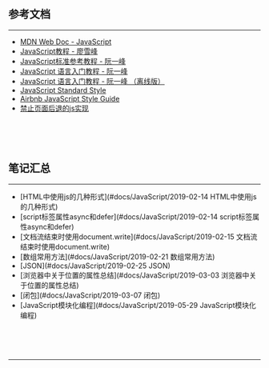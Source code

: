 ## 参考文档

---

* [MDN Web Doc - JavaScript](https://developer.mozilla.org/zh-CN/docs/Web/JavaScript)
* [JavaScript教程 - 廖雪峰](https://www.liaoxuefeng.com/wiki/001434446689867b27157e896e74d51a89c25cc8b43bdb3000)
* [JavaScript标准参考教程 - 阮一峰](http://javascript.ruanyifeng.com/)
* [JavaScript 语言入门教程 - 阮一峰](https://wangdoc.com/javascript/)
* [JavaScript 语言入门教程 - 阮一峰 （离线版）](#docs/JavaScript/data/javascript-tutorial/index)
* [JavaScript Standard Style](https://standardjs.com/)
* [Airbnb JavaScript Style Guide](https://github.com/airbnb/javascript)
* [禁止页面后退的js实现](https://www.cnblogs.com/ityouknow/p/5328996.html)



<br/><br/><br/>



## 笔记汇总

---

* [HTML中使用js的几种形式](#docs/JavaScript/2019-02-14 HTML中使用js的几种形式)
* [script标签属性async和defer](#docs/JavaScript/2019-02-14 script标签属性async和defer)
* [文档流结束时使用document.write](#docs/JavaScript/2019-02-15 文档流结束时使用document.write)
* [数组常用方法](#docs/JavaScript/2019-02-21 数组常用方法)
* [JSON](#docs/JavaScript/2019-02-25 JSON)
* [浏览器中关于位置的属性总结](#docs/JavaScript/2019-03-03 浏览器中关于位置的属性总结)
* [闭包](#docs/JavaScript/2019-03-07 闭包)
* [JavaScript模块化编程](#docs/JavaScript/2019-05-29 JavaScript模块化编程)



<br/><br/><br/>

---

